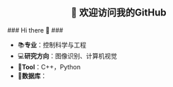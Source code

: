 <h2 align="center">👋 欢迎访问我的GitHub</h2>
<p align="center">
  
</p>
### Hi there 👋
### <br/><!--oneway-phil is a ✨ _special_ ✨ repository because its `README.md` (this file) appears on your GitHub profile.
### <br/>Here are some ideas to get you started:
<br/>- 🔭 I’m currently working on ...
<br/>- 🌱 I’m currently learning ...
<br/>- 👯 I’m looking to collaborate on ...
<br/>- 🤔 I’m looking for help with ...
<br/>- 💬 Ask me about ...
<br/>- 📫 How to reach me: ...
<br/>- 😄 Pronouns: ...
<br/>- ⚡ Fun fact: ...<br/>-->

- 📚**专业**：控制科学与工程
- 💻**研究方向**：图像识别、计算机视觉
- 📝**Tool**：C++，Python
- 💼**数据库**：






